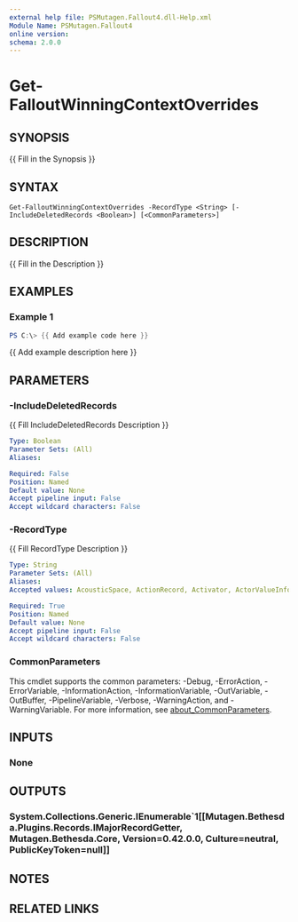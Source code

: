 ```yaml
---
external help file: PSMutagen.Fallout4.dll-Help.xml
Module Name: PSMutagen.Fallout4
online version:
schema: 2.0.0
---
```


# Get-FalloutWinningContextOverrides

## SYNOPSIS
{{ Fill in the Synopsis }}

## SYNTAX

```
Get-FalloutWinningContextOverrides -RecordType <String> [-IncludeDeletedRecords <Boolean>] [<CommonParameters>]
```

## DESCRIPTION
{{ Fill in the Description }}

## EXAMPLES

### Example 1
```powershell
PS C:\> {{ Add example code here }}
```

{{ Add example description here }}

## PARAMETERS

### -IncludeDeletedRecords
{{ Fill IncludeDeletedRecords Description }}

```yaml
Type: Boolean
Parameter Sets: (All)
Aliases:

Required: False
Position: Named
Default value: None
Accept pipeline input: False
Accept wildcard characters: False
```

### -RecordType
{{ Fill RecordType Description }}

```yaml
Type: String
Parameter Sets: (All)
Aliases:
Accepted values: AcousticSpace, ActionRecord, Activator, ActorValueInformation, AddonNode, AlchemicalApparatus, Ammunition, AnimatedObject, APlacedTrap, Armor, ArmorAddon, ArtObject, AssociationType, AStoryManagerNode, BodyPartData, Book, CameraPath, CameraShot, Cell, Class, Climate, CollisionLayer, ColorRecord, CombatStyle, ConstructibleObject, Container, Debris, DefaultObjectManager, DialogBranch, DialogResponses, DialogTopic, DialogView, Door, DualCastData, EffectShader, EncounterZone, EquipType, Explosion, Eyes, Faction, Flora, Footstep, FootstepSet, FormList, Furniture, GameSetting, Global, Grass, Hair, Hazard, HeadPart, IdleAnimation, IdleMarker, ImageSpace, ImageSpaceAdapter, Impact, ImpactDataSet, Ingestible, Ingredient, Key, Keyword, Landscape, LandscapeTexture, LensFlare, LeveledItem, LeveledNpc, LeveledSpell, Light, LightingTemplate, LoadScreen, Location, LocationReferenceType, MagicEffect, MaterialObject, MaterialType, Message, MiscItem, MoveableStatic, MovementType, MusicTrack, MusicType, NavigationMesh, NavigationMeshInfoMap, Npc, ObjectEffect, Outfit, Package, Perk, PlacedNpc, PlacedObject, Projectile, Quest, Race, Region, Relationship, ReverbParameters, Scene, Scroll, ShaderParticleGeometry, Shout, SkyrimMajorRecord, SoulGem, SoundCategory, SoundDescriptor, SoundMarker, SoundOutputModel, Spell, Static, TalkingActivator, TextureSet, Tree, VisualEffect, VoiceType, VolumetricLighting, Water, Weapon, Weather, WordOfPower, Worldspace, IPlaceableObject, IReferenceableObject, IExplodeSpawn, IIdleRelation, IObjectId, IItem, IItemOrList, IConstructible, IOutfitTarget, IBindableEquipment, IComplexLocation, IDialog, IOwner, IRelatable, IRegionTarget, IAliasVoiceType, ILockList, IWorldspaceOrList, IVoiceTypeOrList, INpcOrList, IWeaponOrList, ISpellOrList, IPlacedTrapTarget, IHarvestTarget, IMagicItem, IKeywordLinkedReference, INpcSpawn, ISpellRecord, IEmittance, ILocationRecord, IKnowable, IEffectRecord, ILinkedReference, IPlaced, IPlacedSimple, IPlacedThing, ISound

Required: True
Position: Named
Default value: None
Accept pipeline input: False
Accept wildcard characters: False
```

### CommonParameters
This cmdlet supports the common parameters: -Debug, -ErrorAction, -ErrorVariable, -InformationAction, -InformationVariable, -OutVariable, -OutBuffer, -PipelineVariable, -Verbose, -WarningAction, and -WarningVariable. For more information, see [about_CommonParameters](http://go.microsoft.com/fwlink/?LinkID=113216).

## INPUTS

### None

## OUTPUTS

### System.Collections.Generic.IEnumerable`1[[Mutagen.Bethesda.Plugins.Records.IMajorRecordGetter, Mutagen.Bethesda.Core, Version=0.42.0.0, Culture=neutral, PublicKeyToken=null]]

## NOTES

## RELATED LINKS
